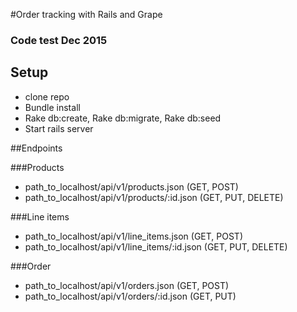 #Order tracking with Rails and Grape

### Code test Dec 2015

## Setup
- clone repo
- Bundle install
- Rake db:create, Rake db:migrate, Rake db:seed
- Start rails server

##Endpoints
 
###Products
- path_to_localhost/api/v1/products.json
(GET, POST)
- path_to_localhost/api/v1/products/:id.json
(GET, PUT, DELETE)

###Line items
- path_to_localhost/api/v1/line_items.json
(GET, POST)
- path_to_localhost/api/v1/line_items/:id.json
(GET, PUT, DELETE)

###Order
- path_to_localhost/api/v1/orders.json
(GET, POST)
- path_to_localhost/api/v1/orders/:id.json
(GET, PUT)
